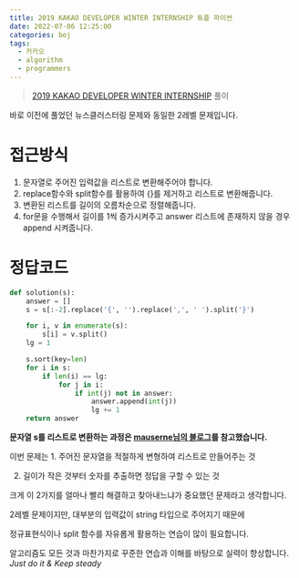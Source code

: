 ```yaml
---
title: 2019 KAKAO DEVELOPER WINTER INTERNSHIP 튜플 파이썬
date: 2022-07-06 12:25:00
categories: boj
tags:
  - 카카오
  - algorithm
  - programmers
---
```


> [2019 KAKAO DEVELOPER WINTER INTERNSHIP](https://school.programmers.co.kr/learn/courses/30/lessons/64065) 풀이

바로 이전에 풀었던 뉴스클러스터링 문제와 동일한 2레벨 문제입니다.

# 접근방식
1. 문자열로 주어진 입력값을 리스트로 변환해주어야 합니다.
2. replace함수와 split함수를 활용하여 {}를 제거하고 리스트로 변환해줍니다.
3. 변환된 리스트를 길이의 오름차순으로 정렬해줍니다.
4. for문을 수행해서 길이를 1씩 증가시켜주고 answer 리스트에 존재하지 않을 경우   
append 시켜줍니다.

# 정답코드

~~~python
def solution(s):
    answer = []
    s = s[:-2].replace('{', '').replace(',', ' ').split('}')

    for i, v in enumerate(s):
        s[i] = v.split()
    lg = 1

    s.sort(key=len)
    for i in s:
        if len(i) == lg:
            for j in i:
                if int(j) not in answer:
                    answer.append(int(j))
                    lg += 1
    return answer

~~~

**문자열 s를 리스트로 변환하는 과정은 [mauserne님의 블로그](https://velog.io/@mauserne/%ED%94%84%EB%A1%9C%EA%B7%B8%EB%9E%98%EB%A8%B8%EC%8A%A4-%ED%8A%9C%ED%94%8C-%EB%AC%B8%EC%A0%9C%ED%92%80%EC%9D%B4-python)를 참고했습니다.**

이번 문제는 1. 주어진 문자열을 적절하게 변형하여 리스트로 만들어주는 것

2. 길이가 작은 것부터 숫자를 추출하면 정답을 구할 수 있는 것

크게 이 2가지를 얼마나 빨리 해결하고 찾아내느냐가 중요했던 문제라고 생각합니다.

2레벨 문제이지만, 대부분의 입력값이 string 타입으로 주어지기 때문에 

정규표현식이나 split 함수를 자유롭게 활용하는 연습이 많이 필요합니다.

알고리즘도 모든 것과 마찬가지로 꾸준한 연습과 이해를 바탕으로 실력이 향상합니다.    
*Just do it & Keep steady*
